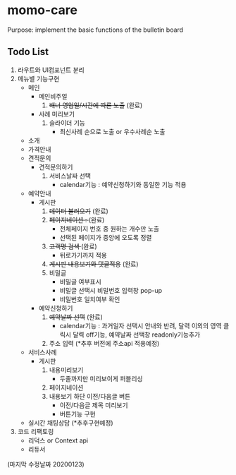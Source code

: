 # momo-care

Purpose: implement the basic functions of the bulletin board

## Todo List

1.  라우트와 UI컴포넌트 분리
2.  메뉴별 기능구현
    - 메인
      - 메인비주얼
        1. <del>배너 영업일/시간에 따른 노출</del> (완료)
      - 사례 미리보기
        1. 슬라이더 기능
           - 최신사례 순으로 노출 or 우수사례순 노출
    - 소개
    - 가격안내
    - 견적문의
      - 견적문의하기
        1. 서비스날짜 선택
           - calendar기능 : 예약신청하기와 동일한 기능 적용
    - 예약안내
      - 게시판
        1. <del>데이터 불러오기</del> (완료)
        2. <del>페이지네이션 : </del> (완료)
           - 전체페이지 번호 중 원하는 개수만 노출
           - 선택된 페이지가 중앙에 오도록 정렬
        3. <del>고객명 검색 </del> (완료)
           - 뒤로가기까지 적용
        4. <del>게시판 내용보기와 댓글적용</del> (완료)
        5. 비밀글
           - 비밀글 여부표시
           - 비밀글 선택시 비밀번호 입력창 pop-up
           - 비밀번호 일치여부 확인
      - 예약신청하기
        1. <del>예약날짜 선택</del> (완료)
           - calendar기능 : 과거일자 선택시 안내와 반려, 달력 이외의 영역 클릭시 달력 off기능, 예약날짜 선택창 readonly기능추가
        2. 주소 입력 (\*추후 버전에 주소api 적용예정)
    - 서비스사례
      - 게시판
        1. 내용미리보기
           - 두줄까지만 미리보이게 퍼블리싱
        2. 페이지네이션
        3. 내용보기 하단 이전/다음글 버튼
           - 이전/다음글 제목 미리보기
           - 버튼기능 구현
    - 실시간 채팅상담 (\*추후구현예정)
3.  코드 리팩토링
    - 리덕스 or Context api
    - 리듀서

(마지막 수정날짜 20200123)
